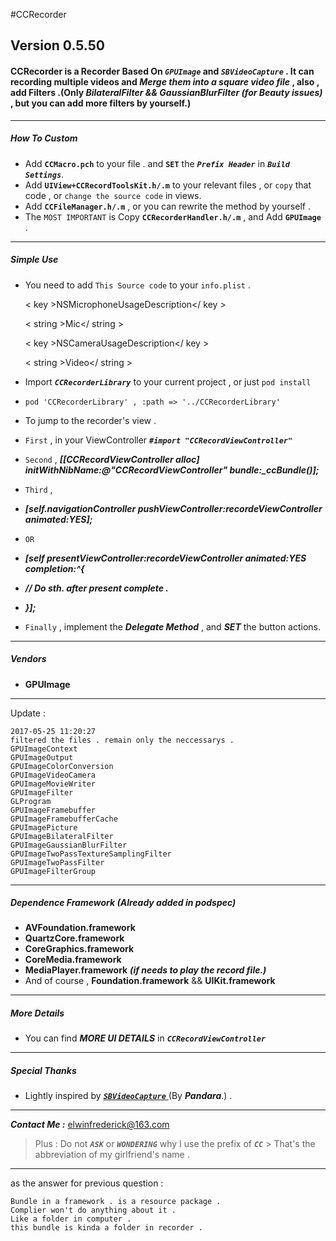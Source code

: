 #CCRecorder

## Version 0.5.50

#### CCRecorder is a Recorder Based On _**`GPUImage`**_ and _**`SBVideoCapture`**_ . It can recording multiple videos and _**Merge them into a square video file**_ , also , add Filters .(Only _BilateralFilter && GaussianBlurFilter (for Beauty issues)_ , but you can add more filters by yourself.)

---

##### How To Custom

-  Add **`CCMacro.pch`** to your file . and **`SET`** the _**`Prefix Header`**_ in _**`Build Settings`**_.
-  Add **`UIView+CCRecordToolsKit.h/.m`** to your relevant files , or `copy` that code , or `change the source code` in views.
-  Add **`CCFileManager.h/.m`** , or you can rewrite the method by yourself .
-  The `MOST IMPORTANT` is Copy **`CCRecorderHandler.h/.m`** , and Add **`GPUImage`** .

---

##### Simple Use

- You need to add `This Source code` to your `info.plist` .

	< key >NSMicrophoneUsageDescription</ key  >
	
	< string >Mic</ string >
	
	< key >NSCameraUsageDescription</ key >
	
	< string >Video</ string >

- Import _**`CCRecorderLibrary`**_ to your current project , or just `pod install`
- `pod 'CCRecorderLibrary' , :path => '../CCRecorderLibrary'`
- To jump to the recorder's view .
- `First` , in your ViewController _**`#import "CCRecordViewController"`**_
- `Second` , _**[[CCRecordViewController alloc] initWithNibName:@"CCRecordViewController"                                                          bundle:_ccBundle()];**_
- `Third` , 
- _**[self.navigationController pushViewController:recordeViewController animated:YES];**_ 
- `OR`
- _**[self presentViewController:recordeViewController animated:YES completion:^{**_
- _**// Do sth. after present complete .**_
- _**}];**_
- `Finally` , implement the _**Delegate Method**_ , and _**SET**_ the button actions.


---

##### Vendors

- **GPUImage**

---

Update :

	2017-05-25 11:20:27 
    filtered the files . remain only the neccessarys .
    GPUImageContext
    GPUImageOutput
    GPUImageColorConversion
    GPUImageVideoCamera
    GPUImageMovieWriter
    GPUImageFilter
    GLProgram
    GPUImageFramebuffer
    GPUImageFramebufferCache
    GPUImagePicture
    GPUImageBilateralFilter
    GPUImageGaussianBlurFilter
    GPUImageTwoPassTextureSamplingFilter
    GPUImageTwoPassFilter
    GPUImageFilterGroup

---

##### Dependence Framework (Already added in podspec)

- **AVFoundation.framework**
- **QuartzCore.framework**
- **CoreGraphics.framework**
- **CoreMedia.framework**
- **MediaPlayer.framework** _**(if needs to play the record file.)**_
- And of course , **Foundation.framework** && **UIKit.framework**

---
##### More Details
- You can find _**MORE UI DETAILS**_ in _**`CCRecordViewController`**_

---

##### Special Thanks

- Lightly inspired by [_**`SBVideoCapture`**_ ](https://github.com/PandaraWen/SBVideoCaptureDemo) (By _**Pandara**_.) .

---

_**Contact Me :**_ <elwinfrederick@163.com> 

> Plus : Do not _**`ASK`**_ or _**`WONDERING`**_ why I use the prefix of _**`CC`**_ &gt; That's the abbreviation of my girlfriend's name .
    
---
as the answer for previous question :
	
	Bundle in a framework . is a resource package . 
	Complier won't do anything about it . 
	Like a folder in computer .
	this bundle is kinda a folder in recorder .
